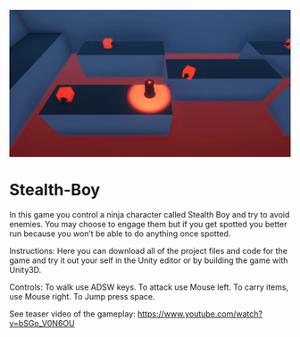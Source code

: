 ![](3.png)
# Stealth-Boy
 In this game you control a ninja character called Stealth Boy and try to avoid enemies. You may choose to engage them but if you get spotted you better run because you won’t be able to do anything once spotted.
 
 Instructions:
 Here you can download all of the project files 
 and code for the game and try it out your self 
 in the Unity editor or by building the game 
 with Unity3D.
 
Controls:
To walk use ADSW keys. 
To attack use Mouse left.
To carry items, use Mouse right.
To Jump press space.

See teaser video of the gameplay:
https://www.youtube.com/watch?v=bSGo_V0N6OU

